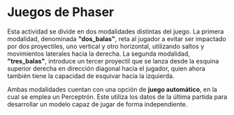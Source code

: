 # Juegos de Phaser

Esta actividad se divide en dos modalidades distintas del juego. La primera modalidad, denominada **"dos_balas"**, reta al jugador a evitar ser impactado por dos proyectiles, uno vertical y otro horizontal, utilizando saltos y movimientos laterales hacia la derecha. La segunda modalidad, **"tres_balas"**, introduce un tercer proyectil que se lanza desde la esquina superior derecha en dirección diagonal hacia el jugador, quien ahora también tiene la capacidad de esquivar hacia la izquierda.    

Ambas modalidades cuentan con una opción de **juego automático**, en la cual se emplea un Perceptrón. Este utiliza los datos de la última partida para desarrollar un modelo capaz de jugar de forma independiente.